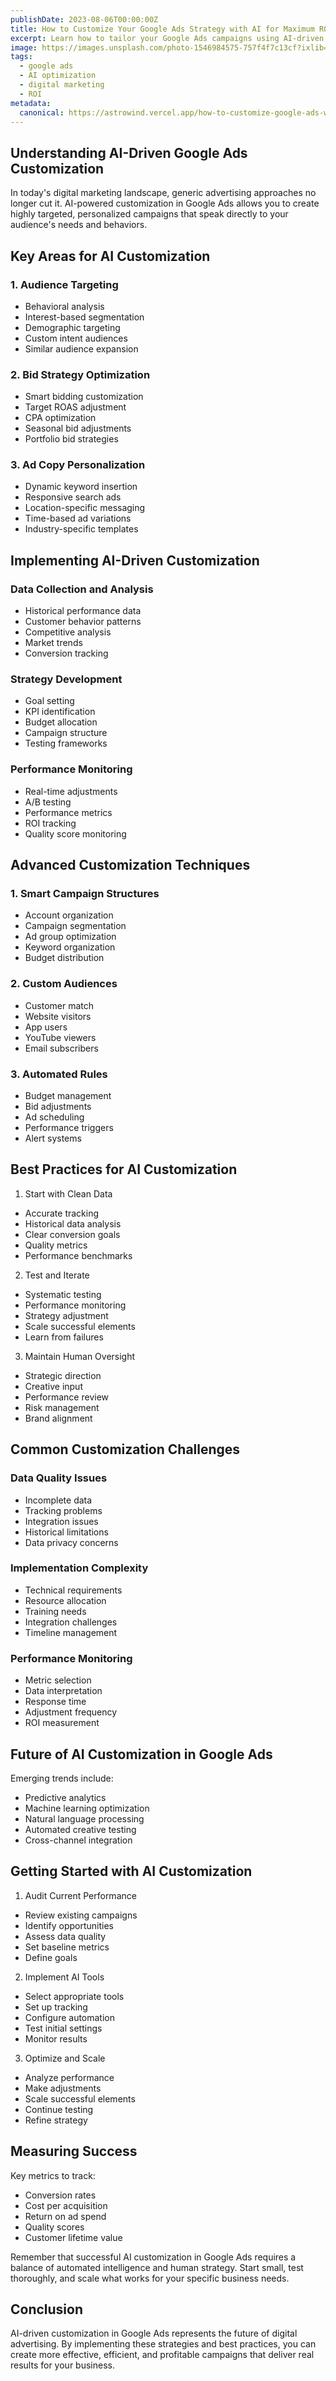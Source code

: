 ```yaml
---
publishDate: 2023-08-06T00:00:00Z
title: How to Customize Your Google Ads Strategy with AI for Maximum ROI
excerpt: Learn how to tailor your Google Ads campaigns using AI-driven insights and customization techniques for better performance and higher returns.
image: https://images.unsplash.com/photo-1546984575-757f4f7c13cf?ixlib=rb-4.0.3&ixid=M3wxMjA3fDB8MHxwaG90by1wYWdlfHx8fGVufDB8fHx8fA%3D%3D&auto=format&fit=crop&w=2070&q=80
tags:
  - google ads
  - AI optimization
  - digital marketing
  - ROI
metadata:
  canonical: https://astrowind.vercel.app/how-to-customize-google-ads-with-ai
---
```


## Understanding AI-Driven Google Ads Customization

In today's digital marketing landscape, generic advertising approaches no longer cut it. AI-powered customization in Google Ads allows you to create highly targeted, personalized campaigns that speak directly to your audience's needs and behaviors.

## Key Areas for AI Customization

### 1. Audience Targeting

- Behavioral analysis
- Interest-based segmentation
- Demographic targeting
- Custom intent audiences
- Similar audience expansion

### 2. Bid Strategy Optimization

- Smart bidding customization
- Target ROAS adjustment
- CPA optimization
- Seasonal bid adjustments
- Portfolio bid strategies

### 3. Ad Copy Personalization

- Dynamic keyword insertion
- Responsive search ads
- Location-specific messaging
- Time-based ad variations
- Industry-specific templates

## Implementing AI-Driven Customization

### Data Collection and Analysis

- Historical performance data
- Customer behavior patterns
- Competitive analysis
- Market trends
- Conversion tracking

### Strategy Development

- Goal setting
- KPI identification
- Budget allocation
- Campaign structure
- Testing frameworks

### Performance Monitoring

- Real-time adjustments
- A/B testing
- Performance metrics
- ROI tracking
- Quality score monitoring

## Advanced Customization Techniques

### 1. Smart Campaign Structures

- Account organization
- Campaign segmentation
- Ad group optimization
- Keyword organization
- Budget distribution

### 2. Custom Audiences

- Customer match
- Website visitors
- App users
- YouTube viewers
- Email subscribers

### 3. Automated Rules

- Budget management
- Bid adjustments
- Ad scheduling
- Performance triggers
- Alert systems

## Best Practices for AI Customization

1. Start with Clean Data

- Accurate tracking
- Historical data analysis
- Clear conversion goals
- Quality metrics
- Performance benchmarks

2. Test and Iterate

- Systematic testing
- Performance monitoring
- Strategy adjustment
- Scale successful elements
- Learn from failures

3. Maintain Human Oversight

- Strategic direction
- Creative input
- Performance review
- Risk management
- Brand alignment

## Common Customization Challenges

### Data Quality Issues

- Incomplete data
- Tracking problems
- Integration issues
- Historical limitations
- Data privacy concerns

### Implementation Complexity

- Technical requirements
- Resource allocation
- Training needs
- Integration challenges
- Timeline management

### Performance Monitoring

- Metric selection
- Data interpretation
- Response time
- Adjustment frequency
- ROI measurement

## Future of AI Customization in Google Ads

Emerging trends include:

- Predictive analytics
- Machine learning optimization
- Natural language processing
- Automated creative testing
- Cross-channel integration

## Getting Started with AI Customization

1. Audit Current Performance

- Review existing campaigns
- Identify opportunities
- Assess data quality
- Set baseline metrics
- Define goals

2. Implement AI Tools

- Select appropriate tools
- Set up tracking
- Configure automation
- Test initial settings
- Monitor results

3. Optimize and Scale

- Analyze performance
- Make adjustments
- Scale successful elements
- Continue testing
- Refine strategy

## Measuring Success

Key metrics to track:

- Conversion rates
- Cost per acquisition
- Return on ad spend
- Quality scores
- Customer lifetime value

Remember that successful AI customization in Google Ads requires a balance of automated intelligence and human strategy. Start small, test thoroughly, and scale what works for your specific business needs.

## Conclusion

AI-driven customization in Google Ads represents the future of digital advertising. By implementing these strategies and best practices, you can create more effective, efficient, and profitable campaigns that deliver real results for your business.
